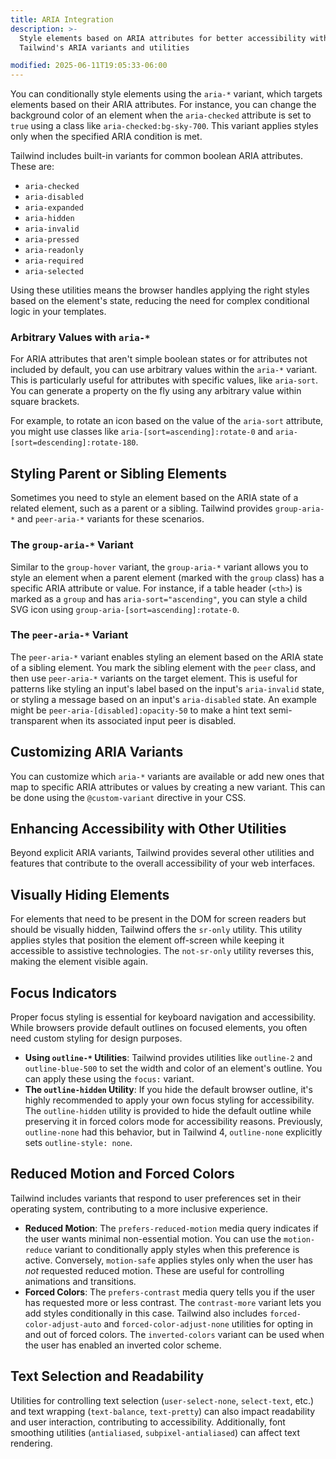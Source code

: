 ```yaml
---
title: ARIA Integration
description: >-
  Style elements based on ARIA attributes for better accessibility with
  Tailwind's ARIA variants and utilities

modified: 2025-06-11T19:05:33-06:00
---
```


You can conditionally style elements using the `aria-*` variant, which targets elements based on their ARIA attributes. For instance, you can change the background color of an element when the `aria-checked` attribute is set to `true` using a class like `aria-checked:bg-sky-700`. This variant applies styles only when the specified ARIA condition is met.

Tailwind includes built-in variants for common boolean ARIA attributes. These are:

- `aria-checked`
- `aria-disabled`
- `aria-expanded`
- `aria-hidden`
- `aria-invalid`
- `aria-pressed`
- `aria-readonly`
- `aria-required`
- `aria-selected`

Using these utilities means the browser handles applying the right styles based on the element's state, reducing the need for complex conditional logic in your templates.

### Arbitrary Values with `aria-*`

For ARIA attributes that aren't simple boolean states or for attributes not included by default, you can use arbitrary values within the `aria-*` variant. This is particularly useful for attributes with specific values, like `aria-sort`. You can generate a property on the fly using any arbitrary value within square brackets.

For example, to rotate an icon based on the value of the `aria-sort` attribute, you might use classes like `aria-[sort=ascending]:rotate-0` and `aria-[sort=descending]:rotate-180`.

## Styling Parent or Sibling Elements

Sometimes you need to style an element based on the ARIA state of a related element, such as a parent or a sibling. Tailwind provides `group-aria-*` and `peer-aria-*` variants for these scenarios.

### The `group-aria-*` Variant

Similar to the `group-hover` variant, the `group-aria-*` variant allows you to style an element when a parent element (marked with the `group` class) has a specific ARIA attribute or value. For instance, if a table header (`<th>`) is marked as a `group` and has `aria-sort="ascending"`, you can style a child SVG icon using `group-aria-[sort=ascending]:rotate-0`.

### The `peer-aria-*` Variant

The `peer-aria-*` variant enables styling an element based on the ARIA state of a sibling element. You mark the sibling element with the `peer` class, and then use `peer-aria-*` variants on the target element. This is useful for patterns like styling an input's label based on the input's `aria-invalid` state, or styling a message based on an input's `aria-disabled` state. An example might be `peer-aria-[disabled]:opacity-50` to make a hint text semi-transparent when its associated input peer is disabled.

## Customizing ARIA Variants

You can customize which `aria-*` variants are available or add new ones that map to specific ARIA attributes or values by creating a new variant. This can be done using the `@custom-variant` directive in your CSS.

## Enhancing Accessibility with Other Utilities

Beyond explicit ARIA variants, Tailwind provides several other utilities and features that contribute to the overall accessibility of your web interfaces.

## Visually Hiding Elements

For elements that need to be present in the DOM for screen readers but should be visually hidden, Tailwind offers the `sr-only` utility. This utility applies styles that position the element off-screen while keeping it accessible to assistive technologies. The `not-sr-only` utility reverses this, making the element visible again.

## Focus Indicators

Proper focus styling is essential for keyboard navigation and accessibility. While browsers provide default outlines on focused elements, you often need custom styling for design purposes.

- **Using `outline-*` Utilities**: Tailwind provides utilities like `outline-2` and `outline-blue-500` to set the width and color of an element's outline. You can apply these using the `focus:` variant.
- **The `outline-hidden` Utility**: If you hide the default browser outline, it's highly recommended to apply your own focus styling for accessibility. The `outline-hidden` utility is provided to hide the default outline while preserving it in forced colors mode for accessibility reasons. Previously, `outline-none` had this behavior, but in Tailwind 4, `outline-none` explicitly sets `outline-style: none`.

## Reduced Motion and Forced Colors

Tailwind includes variants that respond to user preferences set in their operating system, contributing to a more inclusive experience.

- **Reduced Motion**: The `prefers-reduced-motion` media query indicates if the user wants minimal non-essential motion. You can use the `motion-reduce` variant to conditionally apply styles when this preference is active. Conversely, `motion-safe` applies styles only when the user has _not_ requested reduced motion. These are useful for controlling animations and transitions.
- **Forced Colors**: The `prefers-contrast` media query tells you if the user has requested more or less contrast. The `contrast-more` variant lets you add styles conditionally in this case. Tailwind also includes `forced-color-adjust-auto` and `forced-color-adjust-none` utilities for opting in and out of forced colors. The `inverted-colors` variant can be used when the user has enabled an inverted color scheme.

## Text Selection and Readability

Utilities for controlling text selection (`user-select-none`, `select-text`, etc.) and text wrapping (`text-balance`, `text-pretty`) can also impact readability and user interaction, contributing to accessibility. Additionally, font smoothing utilities (`antialiased`, `subpixel-antialiased`) can affect text rendering.
